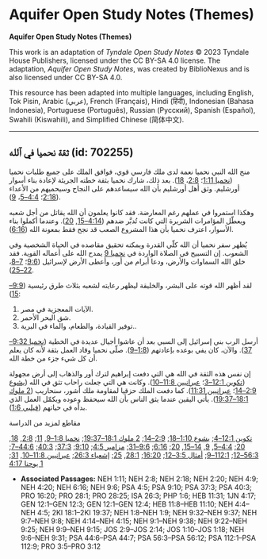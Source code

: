 # Aquifer Open Study Notes (Themes)

**Aquifer Open Study Notes (Themes)**

This work is an adaptation of *Tyndale Open Study Notes* © 2023 Tyndale House Publishers, licensed under the CC BY\-SA 4\.0 license. The adaptation, *Aquifer Open Study Notes*, was created by BiblioNexus and is also licensed under CC BY\-SA 4\.0\.

This resource has been adapted into multiple languages, including English, Tok Pisin, Arabic (عربي), French (Français), Hindi (हिंदी), Indonesian (Bahasa Indonesia), Portuguese (Português), Russian (Русский), Spanish (Español), Swahili (Kiswahili), and Simplified Chinese (简体中文).



--------------------------------

## ثقة نحميا في ٱلله (id: 702255)

منح الله النبي نحميا نعمة لدى ملك فارسي قوي، فوافق الملك على جميع طلبات نحميا ([نحميا 1:11](https://ref.ly/Neh1:11)؛ [2:8](https://ref.ly/Neh2:8)، [18](https://ref.ly/Neh2:18)). بعد ذلك، شارك نحميا بثقة خطته الجريئة لإعادة بناء أسوار أورشليم. وثق أهل أورشليم بأن الله سيساعدهم على النجاح وسيحميهم من الأعداء ([2:18](https://ref.ly/Neh2:18)؛ [4:4–5](https://ref.ly/Neh4:4-Neh4:5)، [9](https://ref.ly/Neh4:9)).

وهكذا استمروا في عملهم رغم المعارضة. فقد كانوا يعلمون أن الله يقاتل من أجل شعبه ويعطّل المؤامرات الشريرة التي كانت تُدبَّر ضدهم ([4:14–15](https://ref.ly/Neh4:14-Neh4:15), [20](https://ref.ly/Neh4:20)). وعندما أكملوا بناء الأسوار، اعترف نحميا بأن هذا المشروع الصعب قد نجح فقط بمعونة الله ([6:16](https://ref.ly/Neh6:16)).

يُظهر سفر نحميا أن الله كلّي القدرة ويمكنه تحقيق مقاصده في الحياة الشخصية وفي الشعوب. إن التسبيح في الصلاة الواردة في [نحميا 9](https://ref.ly/Neh9:1-Neh9:38) يمدح الله على أعماله القوية. فقد خلق الله السماوات والأرض، ودعا أبرام من أور، وأعطى الأرض لإسرائيل ([9:6](https://ref.ly/Neh9:6)؛ [7–8](https://ref.ly/Neh9:7-Neh9:8)، [22–25](https://ref.ly/Neh9:22-Neh9:25)).

لقد أظهر الله قوته على البشر، والخليقة ليظهر رعايته لشعبه بثلاث طرق رئيسية ([9:9–15](https://ref.ly/Neh9:9-Neh9:15)):

1. الآيات المعجزية في مصر.
2. شق البحر الأحمر.
3. توفير القيادة، والطعام، والماء في البرية..

أرسل الرب بني إسرائيل إلى السبي بعد أن عاشوا أجيال عديدة في الخطية ([نحميا 9:32–37](https://ref.ly/Neh9:32-Neh9:37)). والآن، كان يفي بوعده بإعادتهم ([1:8–9](https://ref.ly/Neh1:8-Neh1:9)). صلّى نحميا وقاد العمل بثقة لأنه كان يعلم أن كل شيء جزء من خطة الله.

إن نفس هذه الثقة في الله هي التي دفعت إبراهيم لترك أور والذهاب إلى أرض مجهولة ([تكوين 12:1–3](https://ref.ly/Gen12:1-Gen12:3)؛ [عبرانيين 11:8–10](https://ref.ly/Heb11:8-Heb11:10)). وكانت هي التي جعلت راحاب تثق في الله ([يشوع 2:9–14](https://ref.ly/Josh2:9-Josh2:14)؛ [عبرانيين 11:31](https://ref.ly/Heb11:31)). كما دفعت الملك حزقيا لمقاومة ملك أشور، سنحاريب ([2 ملوك 18:1–19:37](https://ref.ly/2Kgs18:1-2Kgs19:37)). يأتي اليقين عندما يثق الناس بأن الله سيحفظ وعوده ويكمّل العمل الذي بدأه في حياتهم ([فيلبي 1:6](https://ref.ly/Phil1:6)).

مقاطع لمزيد من الدراسة

[تكوين 12:1–4](https://ref.ly/Gen12:1-Gen12:4); [يشوع 1:10–18](https://ref.ly/Josh1:10-Josh1:18); [2:9–14](https://ref.ly/Josh2:9-Josh2:14); [2 ملوك 18:1–19:37](https://ref.ly/2Kgs18:1-2Kgs19:37); [نحميا 1:8–9](https://ref.ly/Neh1:8-Neh1:9), [11](https://ref.ly/Neh1:11); [2:8](https://ref.ly/Neh2:8), [18](https://ref.ly/Neh2:18), [20](https://ref.ly/Neh2:20); [4:4–5](https://ref.ly/Neh4:4-Neh4:5), [9](https://ref.ly/Neh4:9), [14–15](https://ref.ly/Neh4:14-Neh4:15), [20](https://ref.ly/Neh4:20); [6:16](https://ref.ly/Neh6:16); [9:6–31](https://ref.ly/Neh9:6-Neh9:31); [مزامير 4:5](https://ref.ly/Ps4:5); [9:10](https://ref.ly/Ps9:10); [37:3](https://ref.ly/Ps37:3); [40:3](https://ref.ly/Ps40:3); [44:6–7](https://ref.ly/Ps44:6-Ps44:7); [56:3–12](https://ref.ly/Ps56:3-Ps56:12); [112:1–9](https://ref.ly/Ps112:1-Ps112:9); [أمثال 3:5–12](https://ref.ly/Prov3:5-Prov3:12); [16:20](https://ref.ly/Prov16:20); [28:1](https://ref.ly/Prov28:1), [25](https://ref.ly/Prov28:25); [إشعياء 26:3](https://ref.ly/Isa26:3); [عبرانيين 11:8–10](https://ref.ly/Heb11:8-Heb11:10), [31](https://ref.ly/Heb11:31); [1 يوحنا 4:17](https://ref.ly/1John4:17)

* **Associated Passages:** NEH 1:11; NEH 2:8; NEH 2:18; NEH 2:20; NEH 4:9; NEH 4:20; NEH 6:16; NEH 9:6; PSA 4:5; PSA 9:10; PSA 37:3; PSA 40:3; PRO 16:20; PRO 28:1; PRO 28:25; ISA 26:3; PHP 1:6; HEB 11:31; 1JN 4:17; GEN 12:1–GEN 12:3; GEN 12:1–GEN 12:4; HEB 11:8–HEB 11:10; NEH 4:4–NEH 4:5; 2KI 18:1–2KI 19:37; NEH 1:8–NEH 1:9; NEH 9:32–NEH 9:37; NEH 9:7–NEH 9:8; NEH 4:14–NEH 4:15; NEH 9:1–NEH 9:38; NEH 9:22–NEH 9:25; NEH 9:9–NEH 9:15; JOS 2:9–JOS 2:14; JOS 1:10–JOS 1:18; NEH 9:6–NEH 9:31; PSA 44:6–PSA 44:7; PSA 56:3–PSA 56:12; PSA 112:1–PSA 112:9; PRO 3:5–PRO 3:12

